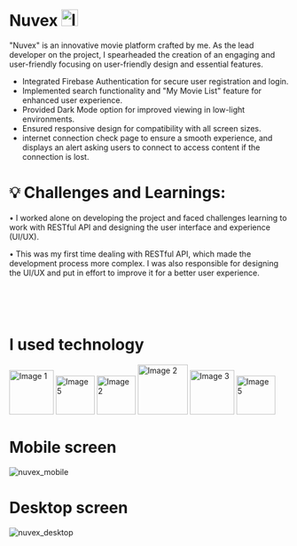# <span>Nuvex</span> <img src="https://github.com/AhhmedJamal/Nuvex/assets/81833844/a5882faa-e358-4488-8509-371d5a399bda" alt="Image 1" style="width: 30px; height: 30px;">


"Nuvex" is an innovative movie platform crafted by me. As the lead developer on the project, I spearheaded the creation of an engaging and user-friendly focusing on user-friendly design and essential features.

- Integrated Firebase Authentication for secure user registration and login.
- Implemented search functionality and "My Movie List" feature for enhanced user experience.
- Provided Dark Mode option for improved viewing in low-light environments.
- Ensured responsive design for compatibility with all screen sizes.
- internet connection check page to ensure a smooth experience, and displays an alert asking users to connect to access content if the connection is lost.
  

# 💡 Challenges and Learnings:

• I worked alone on developing the project and faced challenges learning to work with RESTful API and designing the user interface and experience (UI/UX).

• This was my first time dealing with RESTful API, which made the development process more complex. I was also responsible for designing the UI/UX and put in effort to improve it for a better user experience.

<br/>
<br/>
<br/>

# I used technology

<img src="https://github.com/AhhmedJamal/Nuvex/assets/81833844/7326d8bf-0f51-497c-acab-ffe00b6ea301" alt="Image 1" style="width: 80px;">
<img src="https://github.com/AhhmedJamal/Nuvex/assets/81833844/6997e15c-9de6-46be-a3f4-6117b56f7bc7" alt="Image 5" style="width: 70px;">
<img src="https://github.com/AhhmedJamal/Nuvex_movies/assets/81833844/5f2dafe6-4d30-41f7-927d-c42d2e70a90a" alt="Image 2" style="width: 70px;">
<img src="https://github.com/AhhmedJamal/Nuvex/assets/81833844/27ae7a07-66c0-49e2-8f0b-5579640c3b2e" alt="Image 2" style="width: 90px;">
<img src="https://github.com/AhhmedJamal/Nuvex/assets/81833844/5628774a-c404-48db-b1c2-b1605f67d8a4" alt="Image 3" style="width: 80px;">
<img src="https://github.com/AhhmedJamal/Nuvex/assets/81833844/d125a6bc-b1f9-4d3e-ac29-3a8f31cee2af" alt="Image 5" style="width: 70px;">

##
# Mobile screen
![nuvex_mobile](https://github.com/AhhmedJamal/Nuvex/assets/81833844/4aff03a7-4947-4e67-8313-3bf1312a6a3f)

# Desktop screen
![nuvex_desktop](https://github.com/AhhmedJamal/Nuvex/assets/81833844/1a8af9a4-a357-47a9-b6a1-c9b2cf01ce8e)
